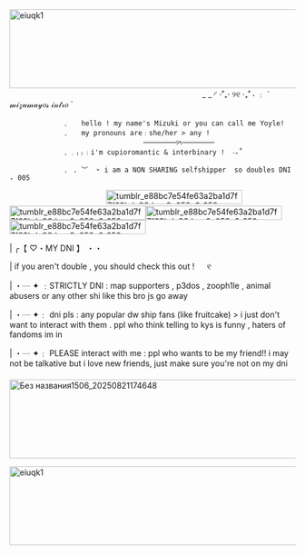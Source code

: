 
<img width="1280" height="139" alt="eiuqk1" src="https://github.com/user-attachments/assets/3469eef8-69b4-4929-b12d-37681863a499" />
⠀ ⠀ ⠀ ⠀ ⠀ 　 　　　　 ⠀ ⠀ ⠀ ⠀ ⠀ ⠀ ⠀ ⠀ ⠀⠀ ⠀ ⠀ ⠀  ⠀_ _ ◜      ⋅˚₊‧ ୨୧ ‧₊˚ ⋅    ﹕  `   𝓂𝒾𝓏𝓊𝓂𝒶𝓎𝑜𝓈 𝒾𝓃𝓉𝓇𝑜   `

                 ﹑   hello ! my name's Mizuki or you can call me Yoyle!
                 ﹑   my pronouns are﹕she/her > any !  
           　　 ⠀ ⠀ ⠀　　 ⠀ ⠀ ⠀      ────────୨ৎ────────⠀
                 ﹑﹒₍₎﹕i'm cupioromantic & interbinary !  ‧₊˚  

                 ﹑ . ︶  ➣ i am a NON SHARING selfshipper  so doubles DNI ₊ 005
⠀ ⠀ ⠀ ⠀ ⠀ ⠀ ⠀ ⠀ ⠀ ⠀ ⠀ ⠀ <img width="240" height="25" alt="tumblr_e88bc7e54fe63a2ba1d7f7f63bde86da_e3e058a6_250" src="https://github.com/user-attachments/assets/adefe248-d64d-4bc3-baf9-b3fef514c7d4" /><img width="240" height="25" alt="tumblr_e88bc7e54fe63a2ba1d7f7f63bde86da_e3e058a6_250" src="https://github.com/user-attachments/assets/adefe248-d64d-4bc3-baf9-b3fef514c7d4" /><img width="240" height="25" alt="tumblr_e88bc7e54fe63a2ba1d7f7f63bde86da_e3e058a6_250" src="https://github.com/user-attachments/assets/adefe248-d64d-4bc3-baf9-b3fef514c7d4" /><img width="240" height="25" alt="tumblr_e88bc7e54fe63a2ba1d7f7f63bde86da_e3e058a6_250" src="https://github.com/user-attachments/assets/adefe248-d64d-4bc3-baf9-b3fef514c7d4" />

|      ╭【   ♡・MY DNI 】  ・・

| if you aren't double , you should check this out !   ୧

| ・┈ ✦ ﹕STRICTLY DNI : map supporters , p3dos , zooph1le , animal abusers or any other shi like this bro js go away

| ・┈ ✦﹕ dni pls : any popular dw ship fans (like fruitcake) > i just don't want to interact with them .  ppl who think telling to kys is funny , haters of fandoms im in

| ・┈ ✦﹕ PLEASE interact with me : ppl who wants to be my friend!! i may not be talkative but i love new friends, just make sure you're not on my dni
⠀ 　 　　　　 ⠀ <img width="843" height="139" alt="Без названия1506_20250821174648" src="https://github.com/user-attachments/assets/bbaf2037-4f4e-4107-b028-6d96d84d3023" />


<img width="1280" height="139" alt="eiuqk1" src="https://github.com/user-attachments/assets/3469eef8-69b4-4929-b12d-37681863a499" />

